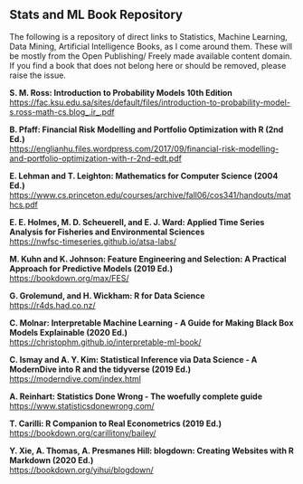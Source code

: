 Stats and ML Book Repository
---

The following is a repository of direct links to Statistics, Machine Learning, Data Mining, Artificial Intelligence Books, as I come around them. These will be mostly from the Open Publishing/ Freely made available content domain. If you find a book that does not belong here or should be removed, please raise the issue.

**S. M. Ross: Introduction to Probability Models 10th Edition**  
https://fac.ksu.edu.sa/sites/default/files/introduction-to-probability-model-s.ross-math-cs.blog_.ir_.pdf

**B. Pfaff: Financial Risk Modelling and Portfolio Optimization with R (2nd Ed.)**  
https://englianhu.files.wordpress.com/2017/09/financial-risk-modelling-and-portfolio-optimization-with-r-2nd-edt.pdf

**E. Lehman and T. Leighton: Mathematics for Computer Science (2004 Ed.)**  
https://www.cs.princeton.edu/courses/archive/fall06/cos341/handouts/mathcs.pdf

**E. E. Holmes, M. D. Scheuerell, and E. J. Ward: Applied Time Series Analysis for Fisheries and Environmental Sciences**  
https://nwfsc-timeseries.github.io/atsa-labs/

**M. Kuhn and K. Johnson: Feature Engineering and Selection: A Practical Approach for Predictive Models (2019 Ed.)**  
https://bookdown.org/max/FES/

**G. Grolemund, and H. Wickham: R for Data Science**  
https://r4ds.had.co.nz/

**C. Molnar: Interpretable Machine Learning - A Guide for Making Black Box Models Explainable (2020 Ed.)**  
https://christophm.github.io/interpretable-ml-book/

**C. Ismay and A. Y. Kim: Statistical Inference via Data Science - A ModernDive into R and the tidyverse (2019 Ed.)**  
https://moderndive.com/index.html

**A. Reinhart: Statistics Done Wrong - The woefully complete guide**  
https://www.statisticsdonewrong.com/

**T. Carilli: R Companion to Real Econometrics (2019 Ed.)**  
https://bookdown.org/carillitony/bailey/

**Y. Xie, A. Thomas, A. Presmanes Hill: blogdown: Creating Websites with R Markdown (2020 Ed.)**  
https://bookdown.org/yihui/blogdown/
